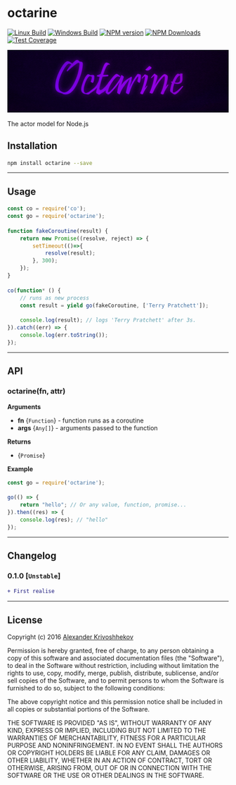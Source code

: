 # octarine

[![Linux Build][travis-image]][travis-url]
[![Windows Build][appveyor-image]][appveyor-url]
[![NPM version][npm-v-image]][npm-url]
[![NPM Downloads][npm-dm-image]][npm-url]
[![Test Coverage][coveralls-image]][coveralls-url]

[![Logo](/README/logo.png)][npm-url]

The actor model for Node.js


## Installation
```sh
npm install octarine --save
```

--------------------------------------------------------------------------------

## Usage

```js
const co = require('co');
const go = require('octarine');

function fakeCoroutine(result) {
    return new Promise((resolve, reject) => {
        setTimeout(()=>{
            resolve(result);
        }, 300);
    });
}

co(function* () {
    // runs as new process
    const result = yield go(fakeCoroutine, ['Terry Pratchett']);

    console.log(result); // logs 'Terry Pratchett' after 3s.
}).catch((err) => {
    console.log(err.toString());
});
```

--------------------------------------------------------------------------------

## API
### octarine(fn, attr)
**Arguments**
* **fn** {`Function`} - function runs as a coroutine
* **args** {`Any[]`}  - arguments passed to the function

**Returns**
* {`Promise`}

**Example**

```js
const go = require('octarine');

go(() => {
    return "hello"; // Or any value, function, promise...
}).then((res) => {
    console.log(res); // "hello"
});
```

--------------------------------------------------------------------------------

## Changelog
### 0.1.0 [`Unstable`]
```diff
+ First realise
```

--------------------------------------------------------------------------------

## License
Copyright (c)  2016 [Alexander Krivoshhekov][github-author-link]

Permission is hereby granted, free of charge, to any person obtaining a copy of this software and associated documentation files (the "Software"), to deal in the Software without restriction, including without limitation the rights to use, copy, modify, merge, publish, distribute, sublicense, and/or sell copies of the Software, and to permit persons to whom the Software is furnished to do so, subject to the following conditions:

The above copyright notice and this permission notice shall be included in all copies or substantial portions of the Software.

THE SOFTWARE IS PROVIDED "AS IS", WITHOUT WARRANTY OF ANY KIND, EXPRESS OR IMPLIED, INCLUDING BUT NOT LIMITED TO THE WARRANTIES OF MERCHANTABILITY, FITNESS FOR A PARTICULAR PURPOSE AND NONINFRINGEMENT. IN NO EVENT SHALL THE AUTHORS OR COPYRIGHT HOLDERS BE LIABLE FOR ANY CLAIM, DAMAGES OR OTHER LIABILITY, WHETHER IN AN ACTION OF CONTRACT, TORT OR OTHERWISE, ARISING FROM, OUT OF OR IN CONNECTION WITH THE SOFTWARE OR THE USE OR OTHER DEALINGS IN THE SOFTWARE.

[github-author-link]: http://github.com/SuperPaintman
[npm-url]: https://www.npmjs.com/package/octarine
[npm-v-image]: https://img.shields.io/npm/v/octarine.svg
[npm-dm-image]: https://img.shields.io/npm/dm/octarine.svg
[travis-image]: https://img.shields.io/travis/SuperPaintman/octarine/master.svg?label=linux
[travis-url]: https://travis-ci.org/SuperPaintman/octarine
[appveyor-image]: https://img.shields.io/appveyor/ci/SuperPaintman/octarine/master.svg?label=windows
[appveyor-url]: https://ci.appveyor.com/project/SuperPaintman/octarine
[coveralls-image]: https://img.shields.io/coveralls/SuperPaintman/octarine/master.svg
[coveralls-url]: https://coveralls.io/r/SuperPaintman/octarine?branch=master
